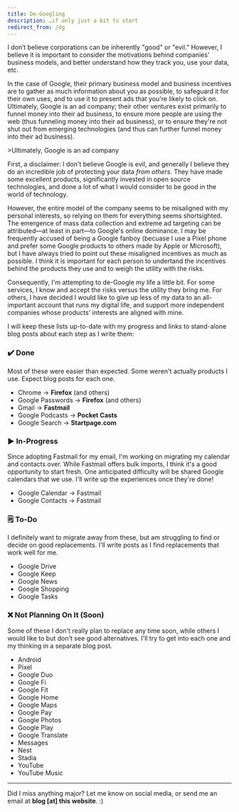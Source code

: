 ```yaml
---
title: De-Googling
description: …if only just a bit to start
redirect_from: /dg
---
```


I don’t believe corporations can be inherently "good" or "evil." However, I believe it is important to consider the motivations behind companies' business models, and better understand how they track you, use your data, etc.

In the case of Google, their primary business model and business incentives are to gather as much information about you as possible, to safeguard it for their own uses, and to use it to present ads that you're likely to click on. Ultimately, Google is an ad company; their other ventures exist primarily to funnel money into their ad business, to ensure more people are using the web (thus funneling money into their ad business), or to ensure they're not shut out from emerging technologies (and thus can further funnel money into their ad business).

<aside markdown="1">
>Ultimately, Google is an ad company
</aside>

First, a disclaimer: I don't believe Google is evil, and generally I believe they do an incredible job of protecting your data _from others_. They have made some excellent products, significantly invested in open source technologies, and done a lot of what I would consider to be good in the world of technology.

However, the entire model of the company seems to be misaligned with my personal interests, so relying on them for everything seems shortsighted. The emergence of mass data collection and extreme ad targeting can be attributed—at least in part—to Google's online dominance. I may be frequently accused of being a Google fanboy (becuase I use a Pixel phone and prefer some Google products to others made by Apple or Microsoft), but I have always tried to point out these misaligned incentives as much as possible. I think it is important for each person to undertand the incentives behind the products they use and to weigh the utility with the risks.

Consequently, I'm attempting to de-Google my life a little bit. For some services, I know and accept the risks versus the utility they bring me. For others, I have decided I would like to give up less of my data to an all-important account that runs my digital life, and support more independent companies whose products' interests are aligned with mine.

I will keep these lists up-to-date with my progress and links to stand-alone blog posts about each step as I write them:

### ✔️ Done

Most of these were easier than expected. Some weren't actually products I use. Expect blog posts for each one.

- Chrome → **Firefox** (and others)
- Google Passwords → **Firefox** (and others)
- Gmail → **Fastmail**
- Google Podcasts → **Pocket Casts**
- Google Search → **Startpage.com**

### ▶️ In-Progress

Since adopting Fastmail for my email, I'm working on migrating my calendar and contacts over. While Fastmail offers bulk imports, I think it's a good opportunity to start fresh. One anticipated difficulty will be shared Google calendars that we use. I'll write up the experiences once they're done!

- Google Calendar → Fastmail
- Google Contacts → Fastmail

### 🗒️ To-Do

I definitely want to migrate away from these, but am struggling to find or decide on good replacements. I'll write posts as I find replacements that work well for me.

- Google Drive
- Google Keep
- Google News
- Google Shopping
- Google Tasks

### ❌️ Not Planning On It (Soon)

Some of these I don't really plan to replace any time soon, while others I would like to but don't see good alternatives. I'll try to get into each one and my thinking in a separate blog post.

- Android
- Pixel
- Google Duo
- Google Fi
- Google Fit
- Google Home
- Google Maps
- Google Pay
- Google Photos
- Google Play
- Google Translate
- Messages
- Nest
- Stadia
- YouTube
- YouTube Music

---

Did I miss anything major? Let me know on social media, or send me an email at **blog [at] this website**. :)
